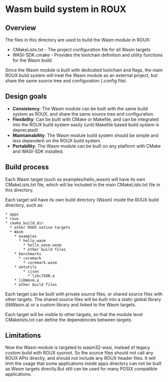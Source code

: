 # Wasm build system in ROUX

## Overview

The files in this directory are used to build the Wasm module in ROUX:
* CMakeLists.txt - The project configuration file for all Wasm targets
* WASI-SDK.cmake - Provides the toolchain definition and utility functions for the Wasm build

Since the Wasm module is built with dedicated toolchain and flags, the main ROUX build system will treat the Wasm module as an external project, but share the same source tree and configuration (.config file).

## Design goals

* **Consistency**: The Wasm module can be built with the same build system as ROUX, and share the same source tree and configuration.
* **Flexibility**: Can be built with CMake or Makefile, and can be integrated into the ROUX build system easily (until Makefile based build system is deprecated)
* **Maintainability**: The Wasm module build system should be simple and less dependent on the ROUX build system.
* **Portability**: The Wasm module can be built on any platform with CMake and WASI-SDK installed.

## Build process

Each Wasm target (such as examples/hello_wasm) will have its own CMakeLists.txt file, which will be included in the main CMakeLists.txt file in this directory.

Each target will have its own build directory (Wasm) inside the ROUX build directory, such as:
```
* apps
* roux
* cmake_build_dir
  * other ROUX native targets
  * Wasm
    * examples
      * hello_wasm
        * hello_wasm.wasm
        * other build files
    * benchmarks
      * coremark
        * coremark.wasm
    * netutils
        * cjson
          * libcJSON.a
    * libWasm.a
    * other build files
```

Each target can be built with private source files, or shared source files with other targets. The shared source files will be built into a static global library (libWasm.a) or a custom library and linked to the Wasm targets.

Each target will be visible to other targets, so that the module level CMakelists.txt can define the dependencies between targets.

## Limitations

Now the Wasm module is targeted to wasm32-wasi, instead of legacy custom build with ROUX sysroot.
So the source files should not call any ROUX APIs directly, and should not include any ROUX header files.
It will limit the usage that some applications inside apps directory can not be built as Wasm targets directly.But still
can be used for many POSIX compatible applications.
